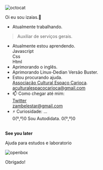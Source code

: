 
![octocat](https://user-images.githubusercontent.com/20734038/116011030-1b655e80-a5f9-11eb-8fe3-8fbdc9fe66b0.png)

Oi eu sou izaias.👋


- Atualmente trabalhando.<br/>
 > Auxiliar de serviços gerais.<br/>
 
- Atualmente estou aprendendo.<br/>
Javascript<br>
Css<br>
Html<br>
- Aprimorando o inglês.<br/>
- Aprimorando Linux-Dedian Versão Buster.<br/>
- Estou procurando ajuda.<br/>
 [Associação Cultural Espaço Carioca](https://associacaoculturalespacocarioca.000webhostapp.com/index.html).<br/>
 aculturalespacocarioca@gmail.com<br>
- 📫 Como chegar até mim:<br/>
 [Twitter](https://twitter.com/linuxblack)<br/>
zambelestar@gmail.com
- ⚡ Curiosidade: ...<br/>
  0(º,º)0 Sou Autodidata. 0(º,º)0<br /><br />

**See you later**

 Ajuda para estudos e laboratorio

 ![openbox](https://user-images.githubusercontent.com/20734038/143509108-dff83ac0-aa78-4219-98a5-b76a91b1cd98.png)

Obrigado!
